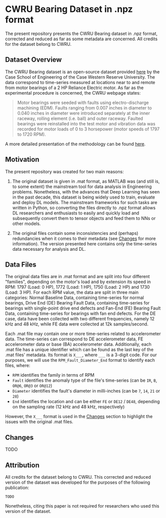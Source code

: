# CWRU Bearing Dataset in .npz format

The present repository presents the CWRU Bearing dataset in .npz format, corrected and reduced as far as some metadata are concerned. All credits for the dataset belong to CWRU.

## Dataset Overview

The CWRU Bearing dataset is an open-source dataset provided [here](https://engineering.case.edu/bearingdatacenter) by the Case School of Engineering of the Case Western Reserve University. The data correspond to time-series measured at locations near to and remote from motor bearings of a 2 HP Reliance Electric motor. As far as the experimental procedure is concerned, the CWRU webpage states:

> Motor bearings were seeded with faults using electro-discharge machining (EDM). Faults ranging from 0.007 inches in diameter to 0.040 inches in diameter were introduced separately at the inner raceway, rolling element (i.e. ball) and outer raceway. Faulted bearings were reinstalled into the test motor and vibration data was recorded for motor loads of 0 to 3 horsepower (motor speeds of 1797 to 1720 RPM).

A more detailed presentation of the methodology can be found [here](https://engineering.case.edu/bearingdatacenter/apparatus-and-procedures).

## Motivation

The present repository was created for two main reasons:

1. The original dataset is given in .mat format, as MATLAB was (and still is, to some extent) the mainstream tool for data analysis in Engineering problems. Nonetheless, with the advances that Deep Learning has seen in the past decade, this dataset is being widely used to train, evaluate and deploy DL models. The mainstream frameworks for such tasks are written in Python, so converting the files directly to .npz format allows DL researchers and enthusiasts to easily and quickly load and subsequently convert them to tensor objects and feed them to NNs or other models.

2. The original files contain some inconsistencies and (perhaps) redundancies when it comes to their metadata (see [Changes](#changes) for more information). The version presented here contains only the time-series data necessary for analysis and DL.

## Data Files

The original data files are in .mat format and are split into four different "families", depending on the motor's load and by extension its speed in RPM: 1797 (Load: 0 HP), 1772 (Load: 1 HP), 1750 (Load: 2 HP) and 1730 (Load: 3 HP). For each RPM value, the data are split in three main categories: Normal Baseline Data, containing time-series for normal bearings, Drive End (DE) Bearing Fault Data, containing time-series for bearings with single-point drive end defects and Fan-End (FE) Bearing Fault Data, containing time-series for bearings with fan end defects. For the DE case, data have been collected with two different frequencies, namely 12 kHz and 48 kHz, while FE data were collected at 12k samples/second.



Each .mat file may contain one or more time-series related to accelerometer data. The time-series can correspond to DE accelerometer data, FE accelerometer data or base (BA) accelerometer data. Additionally, each .mat file has a unique identifier which can be found as the last key of the .mat files' metadata. Its format is `X___`, where `___` is a 3-digit code. For our purposes, we will use the `RPM_Fault_Diameter_End` format to identify each files, where:

* `RPM` identifies the family in terms of RPM
* `Fault` identifies the anomaly type of the file's time-series (can be `IR`, `B`, `OR@6`, `OR@3` or `OR@12`)
* `Diameter` identifies the fault's diameter in milli-inches (can be `7`, `14`, `21` or `28`)
* `End` identifies the location and can be either `FE` or `DE12` / `DE48`, depending on the sampling rate (12 kHz and 48 kHz, respectively)

However, the `X___` format is used in the [Changes](#changes) section to highlight the issues with the original .mat files.

## Changes

TODO

## Attribution

All credits for the dataset belong to CWRU. This corrected and reduced version of the dataset was developed for the purposes of the following publication:

```
TODO
```

Nonetheless, citing this paper is not required for researchers who used this version of the dataset.
